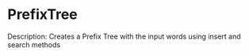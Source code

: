 # PrefixTree

Description: Creates a Prefix Tree with the input words using insert and search methods
